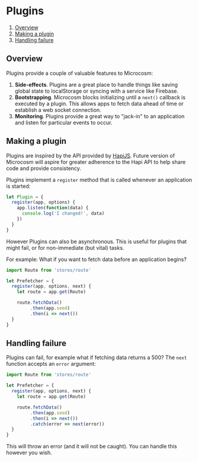 # Plugins

1. [Overview](#overview)
2. [Making a plugin](#making-a-plugin)
3. [Handling failure](#handling-failure)

## Overview

Plugins provide a couple of valuable features to Microcosm:

1. **Side-effects**. Plugins are a great place to handle things like
saving global state to localStorage or syncing with a service like
Firebase.
2. **Bootstrapping**. Microcosm blocks initializing until a `next()`
callback is executed by a plugin. This allows apps to fetch data ahead
of time or establish a web socket connection.
3. **Monitoring**. Plugins provide a great way to "jack-in" to an
application and listen for particular events to occur.

## Making a plugin

Plugins are inspired by the API provided by
[HapiJS](hapijs.com). Future version of Microcosm will aspire for
greater
adherence to the Hapi API to help share code and provide consistency.

Plugins implement a `register` method that is called whenever an application is
started:

```javascript
let Plugin = {
  register(app, options) {
    app.listen(function(data) {
      console.log('I changed!', data)
    })
  }
}
```

However Plugins can also be asynchronous. This is useful for plugins
that might fail, or for non-immediate (but vital) tasks.

For example: What if you want to fetch data before an application begins?

```javascript
import Route from 'stores/route'

let Prefetcher = {
  register(app, options, next) {
    let route = app.get(Route)

    route.fetchData()
         .then(app.seed)
         .then(i => next())
  }
}
```

## Handling failure

Plugins can fail, for example what if fetching data returns a 500? The
`next` function accepts an `error` argument:

```javascript
import Route from 'stores/route'

let Prefetcher = {
  register(app, options, next) {
    let route = app.get(Route)

    route.fetchData()
         .then(app.seed)
         .then(i => next())
         .catch(error => next(error))
  }
}
```

This will throw an error (and it will not be caught). You can handle
this however you wish.
